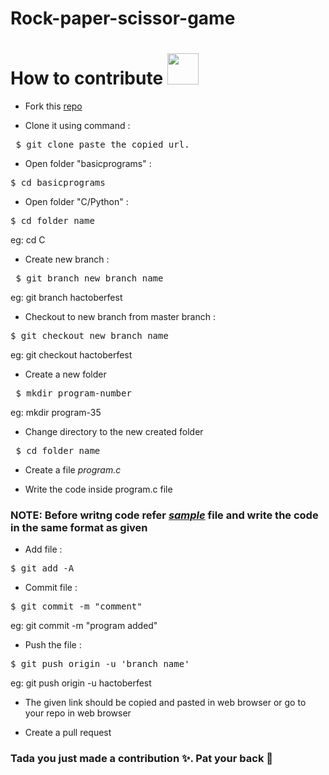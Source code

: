 # Rock-paper-scissor-game
# How to contribute  <img src="https://media.giphy.com/media/WUlplcMpOCEmTGBtBW/giphy.gif" width="50">
</a>

- Fork this [repo](https://github.com/swaaz/basicprograms)

- Clone it using command :
<pre> $ git clone paste_the_copied_url.</pre>

- Open folder "basicprograms"  :
<pre>$ cd basicprograms</pre>

- Open folder "C/Python"  :
<pre>$ cd folder_name</pre>
   eg: cd C

- Create new branch :
<pre> $ git branch new_branch_name</pre>
   eg: git branch hactoberfest

- Checkout to new branch from master branch :
<pre>$ git checkout new_branch_name</pre>
   eg: git checkout hactoberfest

 - Create a new folder
 <pre> $ mkdir program-number </pre>
 eg: mkdir program-35

 - Change directory to the new created folder
 <pre> $ cd folder_name </pre>

 - Create a file *program.c*

 - Write the code inside program.c file
 ### NOTE: Before writng code refer [*sample*](https://github.com/swaaz/basicprograms/blob/swaaz/C/sample.c) file and write the code in the same format as given

 - Add file :
<pre>$ git add -A</pre>

- Commit file :
<pre>$ git commit -m "comment"</pre>
   eg: git commit -m "program added"

- Push the file :
<pre>$ git push origin -u 'branch_name'</pre>
   eg: git push origin -u hactoberfest

- The given link should be copied and pasted in web browser or go to your repo in web browser

- Create a pull request


### Tada you just made a contribution ✨. Pat your back 👏 <br/><br/>
